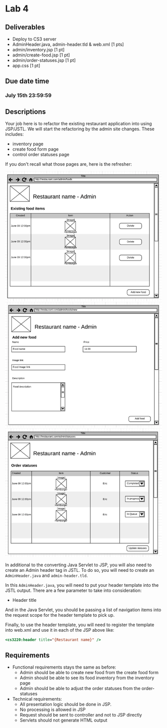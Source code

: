 # Lab 4

## Deliverables

* Deploy to CS3 server
* AdminHeader.java, admin-header.tld & web.xml [1 pts]
* admin/inventory.jsp [1 pt]
* admin/create-food.jsp [1 pt]
* admin/order-statuses.jsp [1 pt]
* app.css [1 pt]

## Due date time

### July 15th 23:59:59

## Descriptions

Your job here is to refactor the existing restaurant application into using JSP/JSTL.
We will start the refactoring by the admin site changes. These includes:

* inventory page
* create food form page
* control order statuses page

If you don't recall what those pages are, here is the refresher:

![Restaurant inventory](../imgs/restaurant-inventory.png)
![Restaurant create food form](../imgs/restaurant-new-food.png)
![Restaurant inventory](../imgs/restaurant-admin-statuses.png)

In additional to the converting Java Servlet to JSP, you will also need to create
an Admin header tag in JSTL. To do so, you will need to create an 
`AdminHeader.java` and `admin-header.tld`.

In this `AdminHeader.java`, you will need to put your header template into the
JSTL output. There are a few parameter to take into consideration:

* Header title

And in the Java Servlet, you should be passing a list of navigation items into
the request scope for the header template to pick up.

Finally, to use the header template, you will need to register the template into
web.xml and use it in each of the JSP above like:

```jsp
<cs3220:header title="{Restaurant name}" />
```

## Requirements

* Functional requirements stays the same as before:
	* Admin should be able to create new food from the create food form
	* Admin should be able to see its food inventory from the inventory page
	* Admin should be able to adjust the order statuses from the order-statuses
* Technical requirements:
	* All presentation logic should be done in JSP.
	* No processing is allowed in JSP
	* Request should be sent to controller and not to JSP directly
	* Servlets should not generate HTML output

